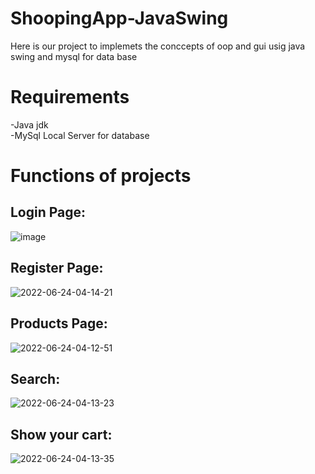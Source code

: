 # ShoopingApp-JavaSwing
Here is our project to implemets the conccepts of oop and gui usig java swing and mysql for data base
# Requirements
-Java jdk \
-MySql Local Server for database 
# Functions of projects
## Login Page:
![image](https://user-images.githubusercontent.com/96799091/175448048-3991fde5-48b1-4e74-b00e-3df2ca5e33ee.png)
## Register Page:
![2022-06-24-04-14-21](https://user-images.githubusercontent.com/96799091/175448885-43a086be-d653-48a2-a101-b8da634fb76b.png)
## Products Page:
![2022-06-24-04-12-51](https://user-images.githubusercontent.com/96799091/175448871-90298b03-81ab-4838-8c91-13c31f72a086.png)
## Search:
![2022-06-24-04-13-23](https://user-images.githubusercontent.com/96799091/175448812-262810d7-de11-4a1c-b1b7-1a6ad8b6b866.png)
## Show your cart:
![2022-06-24-04-13-35](https://user-images.githubusercontent.com/96799091/175448788-7247c818-c67b-428e-a173-de22158a5c9d.png)



